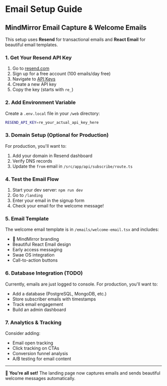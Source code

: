 # Email Setup Guide

## MindMirror Email Capture & Welcome Emails

This setup uses **Resend** for transactional emails and **React Email** for beautiful email templates.

### 1. Get Your Resend API Key

1. Go to [resend.com](https://resend.com)
2. Sign up for a free account (100 emails/day free)
3. Navigate to [API Keys](https://resend.com/api-keys)
4. Create a new API key
5. Copy the key (starts with `re_`)

### 2. Add Environment Variable

Create a `.env.local` file in your `/web` directory:

```bash
RESEND_API_KEY=re_your_actual_api_key_here
```

### 3. Domain Setup (Optional for Production)

For production, you'll want to:

1. Add your domain in Resend dashboard
2. Verify DNS records
3. Update the `from` email in `/src/app/api/subscribe/route.ts`

### 4. Test the Email Flow

1. Start your dev server: `npm run dev`
2. Go to `/landing`
3. Enter your email in the signup form
4. Check your email for the welcome message!

### 5. Email Template

The welcome email template is in `/emails/welcome-email.tsx` and includes:

- 🧠 MindMirror branding
- Beautiful React Email design
- Early access messaging
- Swae OS integration
- Call-to-action buttons

### 6. Database Integration (TODO)

Currently, emails are just logged to console. For production, you'll want to:

- Add a database (PostgreSQL, MongoDB, etc.)
- Store subscriber emails with timestamps
- Track email engagement
- Build an admin dashboard

### 7. Analytics & Tracking

Consider adding:

- Email open tracking
- Click tracking on CTAs
- Conversion funnel analysis
- A/B testing for email content

---

🎉 **You're all set!** The landing page now captures emails and sends beautiful welcome messages automatically. 